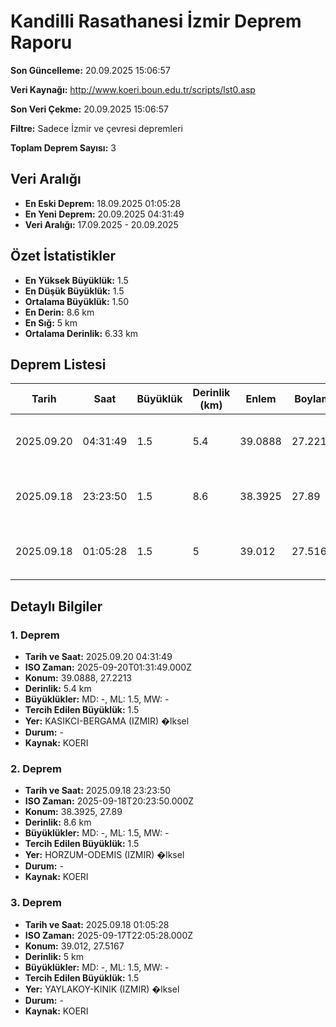 # Kandilli Rasathanesi İzmir Deprem Raporu

**Son Güncelleme:** 20.09.2025 15:06:57

**Veri Kaynağı:** http://www.koeri.boun.edu.tr/scripts/lst0.asp

**Son Veri Çekme:** 20.09.2025 15:06:57

**Filtre:** Sadece İzmir ve çevresi depremleri

**Toplam Deprem Sayısı:** 3

## Veri Aralığı

- **En Eski Deprem:** 18.09.2025 01:05:28
- **En Yeni Deprem:** 20.09.2025 04:31:49
- **Veri Aralığı:** 17.09.2025 - 20.09.2025

## Özet İstatistikler

- **En Yüksek Büyüklük:** 1.5
- **En Düşük Büyüklük:** 1.5
- **Ortalama Büyüklük:** 1.50
- **En Derin:** 8.6 km
- **En Sığ:** 5 km
- **Ortalama Derinlik:** 6.33 km

## Deprem Listesi

| Tarih | Saat | Büyüklük | Derinlik (km) | Enlem | Boylam | Konum | Durum |
|-------|------|----------|---------------|-------|--------|-------|-------|
| 2025.09.20 | 04:31:49 | 1.5 | 5.4 | 39.0888 | 27.2213 | KASIKCI-BERGAMA (IZMIR) �lksel | - |
| 2025.09.18 | 23:23:50 | 1.5 | 8.6 | 38.3925 | 27.89 | HORZUM-ODEMIS (IZMIR) �lksel | - |
| 2025.09.18 | 01:05:28 | 1.5 | 5 | 39.012 | 27.5167 | YAYLAKOY-KINIK (IZMIR) �lksel | - |

## Detaylı Bilgiler

### 1. Deprem

- **Tarih ve Saat:** 2025.09.20 04:31:49
- **ISO Zaman:** 2025-09-20T01:31:49.000Z
- **Konum:** 39.0888, 27.2213
- **Derinlik:** 5.4 km
- **Büyüklükler:** MD: -, ML: 1.5, MW: -
- **Tercih Edilen Büyüklük:** 1.5
- **Yer:** KASIKCI-BERGAMA (IZMIR) �lksel
- **Durum:** -
- **Kaynak:** KOERI

### 2. Deprem

- **Tarih ve Saat:** 2025.09.18 23:23:50
- **ISO Zaman:** 2025-09-18T20:23:50.000Z
- **Konum:** 38.3925, 27.89
- **Derinlik:** 8.6 km
- **Büyüklükler:** MD: -, ML: 1.5, MW: -
- **Tercih Edilen Büyüklük:** 1.5
- **Yer:** HORZUM-ODEMIS (IZMIR) �lksel
- **Durum:** -
- **Kaynak:** KOERI

### 3. Deprem

- **Tarih ve Saat:** 2025.09.18 01:05:28
- **ISO Zaman:** 2025-09-17T22:05:28.000Z
- **Konum:** 39.012, 27.5167
- **Derinlik:** 5 km
- **Büyüklükler:** MD: -, ML: 1.5, MW: -
- **Tercih Edilen Büyüklük:** 1.5
- **Yer:** YAYLAKOY-KINIK (IZMIR) �lksel
- **Durum:** -
- **Kaynak:** KOERI


